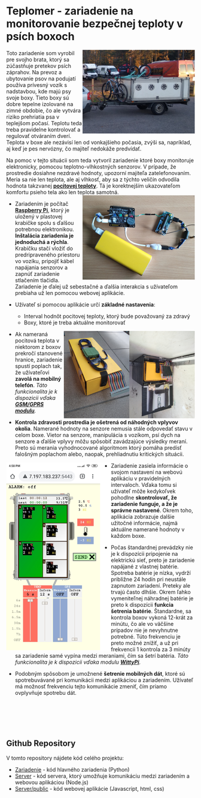 # Teplomer - zariadenie na monitorovanie bezpečnej teploty v psích boxoch

<img align="right" src="/.doc/trailer.png" width="300">
Toto zariadenie som vyrobil pre svojho brata, ktorý sa zúčastňuje pretekov psích záprahov. Na prevoz a ubytovanie psov na podujatí používa prívesný vozík s nadstavbou, kde majú psy svoje boxy. Tieto boxy sú dobre tepelne izolované na zimné obdobie, čo ale vytvára riziko prehriatia psa v teplejšom počasí. Teplotu teda treba pravidelne kontrolovať a regulovať otváraním dverí. Teplota v boxe ale nezávisí len od vonkajšieho počasia, zvýši sa, napríklad, aj keď je pes nervózny, čo majiteľ nedokáže predvídať.

Na pomoc v tejto situácii som teda vytvoril zariadenie ktoré boxy monitoruje elektronicky, pomocou teplotno-vlhkostných senzorov. 
V prípade, že prostredie dosiahne nezdravé hodnoty, upozorní majiteľa zatelefonovaním. 
Meria sa nie len teplota, ale aj vlhkosť, aby sa z týchto veličín odvodila hodnota takzvanej [**pocitovej teploty**](https://en.wikipedia.org/wiki/Heat_index).
Tá je korektnejším ukazovateľom komfortu psieho tela ako len teplota samotná.
<br>
<img align="right" src=".doc/hw.png" width="300"/>

* Zariadením je počítač [**Raspberry Pi**](https://www.raspberrypi.org/products/raspberry-pi-zero-w/), ktorý je uložený v plastovej krabičke spolu s ďalšou potrebnou elektronikou. 
**Inštalácia zariadenia je jednoduchá a rýchla**. Krabičku stačí vložiť do predripraveného priestoru vo vozíku, 
pripojiť kábel napájania senzorov a zapnúť zariadenie stlačením tlačidla. Zariadenie je ďalej už sebestačné a 
ďalšia interakcia s užívateľom prebiaha už len pomocou webovej aplikácie.

* Užívateľ si pomocou aplikácie určí **základné nastavenia**: 
  * Interval hodnôt pocitovej teploty, ktorý bude považovaný za zdravý
  * Boxy, ktoré je treba aktuálne monitorovať

<img align="right" src="/.doc/inside.png" width="175"/><img align="right" src="/.doc/box.png" width="175"/>

* Ak nameraná pocitová teplota v niektorom z boxov prekročí stanovené hranice, zariadenie spustí poplach tak, že 
užívateľovi **zavolá na mobilný telefón**. _Táto funkcionalita je k dispozicii vďaka [**GSM/GPRS modulu**](https://www.waveshare.com/gsm-gprs-gnss-hat.htm)._

* **Kontrola zdravosti prostredia je ošetrená od náhodných vplyvov okolia**. Namerané hodnoty na senzore nemusia stále odpovedať stavu v celom boxe. 
Vietor na senzore, manipulácia s vozíkom, psí dych na senzore a ďalšie vplyvy môžu spôsobiť zavádzajúce výsledky meraní. 
Preto sú merania vyhodnocované algoritmom ktorý pomáha predísť falošným poplachom alebo, naopak, prehliadnutiu kritických situácii.

<img align="left" src=".doc/app2.png" width="280" />

* Zariadenie zasiela informácie o svojom nastavení na webovú aplikáciu v pravidelných intervaloch. Vďaka tomu si užívateľ môže 
kedykoľvek pohodlne **skontrolovať, že zariadenie funguje, a že je správne nastavené**. Okrem toho, aplikácia zobrazuje dalšie užitočné 
informácie, najmä aktuálne namerané hodnoty v každom boxe.

* Počas štandardnej prevádzky nie je k dispozícii pripojenie na elektrickú sieť, preto je zariadenie napájané z vlastnej batérie. 
Spotreba batérie je nízka, vydrží približne 24 hodín pri neustále zapnutom zariadení. Preteky ale trvajú často dlhšie. 
Okrem ľahko vymeniteľnej náhradnej batérie je preto k dispozícii **funkcia šetrenia batérie**. Štandardne, sa kontrola boxov vykoná 12-krát za minútu, 
čo ale vo väčšine prípadov nie je nevyhnutne potrebné. Túto frekvenciu je preto možné znížiť, a už pri frekvencii 1 kontrola za 3 minúty 
sa zariadenie samé vypína medzi meraniami, čím sa šetrí batéria. 
_Táto funkcionalita je k dispozicii vďaka modulu [**WittyPi**](http://www.uugear.com/product/wittypi2)._

* Podobným spôsobom je umožnené **šetrenie mobilných dát**, ktoré sú spotrebuvávané pri komunikácii medzi aplikáciou a zariadením. 
Užívateľ má možnosť frekvenciu tejto komunikácie zmeniť, čím priamo ovplyvňuje spotrebu dát.
<br><br><br><br><br><br>

 ## Github Repository
V tomto repository nájdete kód celého projektu:
* [Zariadenie](https://github.com/MarekDrabik/Teplomer/tree/master/Zariadenie) - kód hlavného zariadenia (Python)
* [Server](https://github.com/MarekDrabik/Teplomer/tree/master/Server) - kód servera, ktorý umožňuje komunikáciu medzi zariadením a webovou aplikáciou (Node.js) 
* [Server/public](https://github.com/MarekDrabik/Teplomer/tree/master/Server/public) - kód webovej aplikácie (Javascript, html, css)

